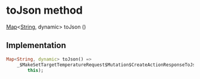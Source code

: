 


# toJson method








[Map](https://api.dart.dev/stable/2.12.3/dart-core/Map-class.html)&lt;[String](https://api.dart.dev/stable/2.12.3/dart-core/String-class.html), dynamic> toJson
()








## Implementation

```dart
Map<String, dynamic> toJson() =>
    _$MakeSetTargetTemperatureRequest$Mutation$CreateActionResponseToJson(
        this);
```







